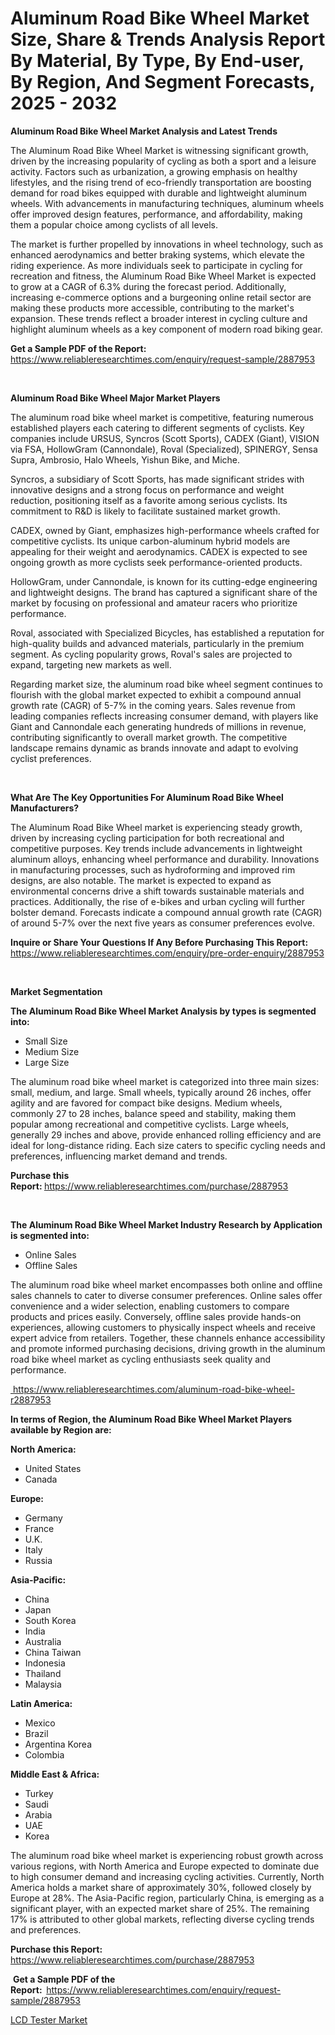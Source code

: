 <p><h1>Aluminum Road Bike Wheel Market Size, Share & Trends Analysis Report By Material, By Type, By End-user, By Region, And Segment Forecasts, 2025 - 2032</h1></p><p><strong>Aluminum Road Bike Wheel Market Analysis and Latest Trends</strong></p>
<p><p>The Aluminum Road Bike Wheel Market is witnessing significant growth, driven by the increasing popularity of cycling as both a sport and a leisure activity. Factors such as urbanization, a growing emphasis on healthy lifestyles, and the rising trend of eco-friendly transportation are boosting demand for road bikes equipped with durable and lightweight aluminum wheels. With advancements in manufacturing techniques, aluminum wheels offer improved design features, performance, and affordability, making them a popular choice among cyclists of all levels.</p><p>The market is further propelled by innovations in wheel technology, such as enhanced aerodynamics and better braking systems, which elevate the riding experience. As more individuals seek to participate in cycling for recreation and fitness, the Aluminum Road Bike Wheel Market is expected to grow at a CAGR of 6.3% during the forecast period. Additionally, increasing e-commerce options and a burgeoning online retail sector are making these products more accessible, contributing to the market's expansion. These trends reflect a broader interest in cycling culture and highlight aluminum wheels as a key component of modern road biking gear.</p></p>
<p><strong>Get a Sample PDF of the Report:&nbsp;</strong> <a href="https://www.reliableresearchtimes.com/enquiry/request-sample/2887953?utm_campaign=2720&utm_medium=2&utm_source=Github&utm_content=ia&utm_term=14032025&utm_id=aluminum-road-bike-wheel">https://www.reliableresearchtimes.com/enquiry/request-sample/2887953</a></p>
<p>&nbsp;</p>
<p><strong>Aluminum Road Bike Wheel Major Market Players</strong></p>
<p><p>The aluminum road bike wheel market is competitive, featuring numerous established players each catering to different segments of cyclists. Key companies include URSUS, Syncros (Scott Sports), CADEX (Giant), VISION via FSA, HollowGram (Cannondale), Roval (Specialized), SPINERGY, Sensa Supra, Ambrosio, Halo Wheels, Yishun Bike, and Miche.</p><p>Syncros, a subsidiary of Scott Sports, has made significant strides with innovative designs and a strong focus on performance and weight reduction, positioning itself as a favorite among serious cyclists. Its commitment to R&D is likely to facilitate sustained market growth.</p><p>CADEX, owned by Giant, emphasizes high-performance wheels crafted for competitive cyclists. Its unique carbon-aluminum hybrid models are appealing for their weight and aerodynamics. CADEX is expected to see ongoing growth as more cyclists seek performance-oriented products.</p><p>HollowGram, under Cannondale, is known for its cutting-edge engineering and lightweight designs. The brand has captured a significant share of the market by focusing on professional and amateur racers who prioritize performance.</p><p>Roval, associated with Specialized Bicycles, has established a reputation for high-quality builds and advanced materials, particularly in the premium segment. As cycling popularity grows, Roval's sales are projected to expand, targeting new markets as well.</p><p>Regarding market size, the aluminum road bike wheel segment continues to flourish with the global market expected to exhibit a compound annual growth rate (CAGR) of 5-7% in the coming years. Sales revenue from leading companies reflects increasing consumer demand, with players like Giant and Cannondale each generating hundreds of millions in revenue, contributing significantly to overall market growth. The competitive landscape remains dynamic as brands innovate and adapt to evolving cyclist preferences.</p></p>
<p>&nbsp;</p>
<p><strong>What Are The Key Opportunities For Aluminum Road Bike Wheel Manufacturers?</strong></p>
<p><p>The Aluminum Road Bike Wheel market is experiencing steady growth, driven by increasing cycling participation for both recreational and competitive purposes. Key trends include advancements in lightweight aluminum alloys, enhancing wheel performance and durability. Innovations in manufacturing processes, such as hydroforming and improved rim designs, are also notable. The market is expected to expand as environmental concerns drive a shift towards sustainable materials and practices. Additionally, the rise of e-bikes and urban cycling will further bolster demand. Forecasts indicate a compound annual growth rate (CAGR) of around 5-7% over the next five years as consumer preferences evolve.</p></p>
<p><strong>Inquire or Share Your Questions If Any Before Purchasing This Report:</strong> <a href="https://www.reliableresearchtimes.com/enquiry/pre-order-enquiry/2887953?utm_campaign=2720&utm_medium=2&utm_source=Github&utm_content=ia&utm_term=14032025&utm_id=aluminum-road-bike-wheel">https://www.reliableresearchtimes.com/enquiry/pre-order-enquiry/2887953</a></p>
<p>&nbsp;</p>
<p><strong>Market Segmentation</strong></p>
<p><strong>The Aluminum Road Bike Wheel Market Analysis by types is segmented into:</strong></p>
<p><ul><li>Small Size</li><li>Medium Size</li><li>Large Size</li></ul></p>
<p><p>The aluminum road bike wheel market is categorized into three main sizes: small, medium, and large. Small wheels, typically around 26 inches, offer agility and are favored for compact bike designs. Medium wheels, commonly 27 to 28 inches, balance speed and stability, making them popular among recreational and competitive cyclists. Large wheels, generally 29 inches and above, provide enhanced rolling efficiency and are ideal for long-distance riding. Each size caters to specific cycling needs and preferences, influencing market demand and trends.</p></p>
<p><strong>Purchase this Report:&nbsp;</strong><a href="https://www.reliableresearchtimes.com/purchase/2887953?utm_campaign=2720&utm_medium=2&utm_source=Github&utm_content=ia&utm_term=14032025&utm_id=aluminum-road-bike-wheel">https://www.reliableresearchtimes.com/purchase/2887953</a></p>
<p>&nbsp;</p>
<p><strong>The Aluminum Road Bike Wheel Market Industry Research by Application is segmented into:</strong></p>
<p><ul><li>Online Sales</li><li>Offline Sales</li></ul></p>
<p><p>The aluminum road bike wheel market encompasses both online and offline sales channels to cater to diverse consumer preferences. Online sales offer convenience and a wider selection, enabling customers to compare products and prices easily. Conversely, offline sales provide hands-on experiences, allowing customers to physically inspect wheels and receive expert advice from retailers. Together, these channels enhance accessibility and promote informed purchasing decisions, driving growth in the aluminum road bike wheel market as cycling enthusiasts seek quality and performance.</p></p>
<p><a href="https://www.reliableresearchtimes.com/aluminum-road-bike-wheel-r2887953?utm_campaign=2720&utm_medium=2&utm_source=Github&utm_content=ia&utm_term=14032025&utm_id=aluminum-road-bike-wheel">&nbsp;https://www.reliableresearchtimes.com/aluminum-road-bike-wheel-r2887953</a></p>
<p><strong>In terms of Region, the Aluminum Road Bike Wheel Market Players available by Region are:</strong></p>
<p>
    <p> <strong> North America: </strong>
        <ul>
            <li>United States</li>
            <li>Canada</li>
        </ul>
        </p> 
    <p> <strong> Europe: </strong>
        <ul>
            <li>Germany</li>
            <li>France</li>
            <li>U.K.</li>
            <li>Italy</li>
            <li>Russia</li>
        </ul>
        </p> 
    <p> <strong> Asia-Pacific: </strong>
        <ul>
            <li>China</li>
            <li>Japan</li>
            <li>South Korea</li>
            <li>India</li>
            <li>Australia</li>
            <li>China Taiwan</li>
            <li>Indonesia</li>
            <li>Thailand</li>
            <li>Malaysia</li>
        </ul>
        </p> 
    <p> <strong> Latin America: </strong>
        <ul>
            <li>Mexico</li>
            <li>Brazil</li>
            <li>Argentina Korea</li>
            <li>Colombia</li>
        </ul>
        </p> 
    <p> <strong> Middle East & Africa: </strong>
        <ul>
            <li>Turkey</li>
            <li>Saudi</li>
            <li>Arabia</li>
            <li>UAE</li>
            <li>Korea</li>
        </ul>
    </p>
    </p>
<p><p>The aluminum road bike wheel market is experiencing robust growth across various regions, with North America and Europe expected to dominate due to high consumer demand and increasing cycling activities. Currently, North America holds a market share of approximately 30%, followed closely by Europe at 28%. The Asia-Pacific region, particularly China, is emerging as a significant player, with an expected market share of 25%. The remaining 17% is attributed to other global markets, reflecting diverse cycling trends and preferences.</p></p>
<p><strong>Purchase this Report: </strong><a href="https://www.reliableresearchtimes.com/purchase/2887953?utm_campaign=2720&utm_medium=2&utm_source=Github&utm_content=ia&utm_term=14032025&utm_id=aluminum-road-bike-wheel">https://www.reliableresearchtimes.com/purchase/2887953</a></p>
<p>&nbsp;<strong>Get a Sample PDF of the Report:&nbsp;&nbsp;</strong><a href="https://www.reliableresearchtimes.com/enquiry/request-sample/2887953?utm_campaign=2720&utm_medium=2&utm_source=Github&utm_content=ia&utm_term=14032025&utm_id=aluminum-road-bike-wheel">https://www.reliableresearchtimes.com/enquiry/request-sample/2887953</a></p>
<p><strong></strong></p>
<p><p><a href="https://github.com/ravenecashe/Market-Research-Report-List-1/blob/main/lcd-tester-market.md?utm_campaign=2720&utm_medium=2&utm_source=Github&utm_content=ia&utm_term=14032025&utm_id=aluminum-road-bike-wheel">LCD Tester Market</a></p></p>